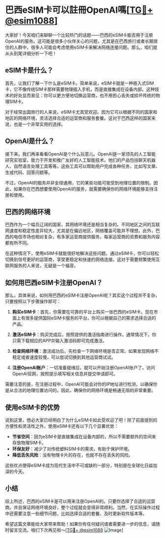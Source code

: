 # 巴西eSIM卡可以註冊OpenAI嗎[[TG💪+ @esim1088](https://t.me/s/esim1088)]

大家好！今天咱们来聊聊一个比较热门的话题——巴西的eSIM卡能否用于注册OpenAI的服务。这可能是很多小伙伴关心的问题，尤其是在巴西旅行或者长期居住的人群中，很多人可能会考虑使用eSIM卡来解决网络连接问题。那么，咱们就从头到尾详细分析一下吧！

## eSIM卡是什么？

首先，让我们了解一下什么是eSIM卡。简单来说，eSIM卡就是一种嵌入式SIM卡，它不像传统SIM卡那样需要物理插入手机，而是直接集成在设备内部。这种技术的好处显而易见：你可以更方便地切换运营商，也不用担心丢失或损坏传统的物理SIM卡。

对于经常出国旅行的人来说，eSIM卡尤其受欢迎。因为它可以根据不同的国家和地区的网络环境，灵活选择合适的运营商和服务套餐。这对于巴西这样的国家来说，也是一个非常实用的选择。

## OpenAI是什么？

接下来，我们再来看看OpenAI是个什么玩意儿。OpenAI是一家领先的人工智能研究实验室，致力于开发和推广友好的人工智能技术。他们的产品包括聊天机器人、自然语言处理工具等等。这些工具可以帮助用户完成各种任务，比如写文章、生成代码、回答问题等。

不过，OpenAI的服务并非全球通用，它的某些功能可能受到地理位置的限制。因此，如果你在巴西想要使用OpenAI的服务，就需要确保你的网络环境能够支持注册和使用。

## 巴西的网络环境

巴西作为一个幅员辽阔的国家，其网络环境还是相当复杂的。不同地区之间的互联网速度和稳定性差异较大，尤其是在偏远地区，网络覆盖可能并不理想。此外，巴西的电信市场也相对复杂，有多家运营商提供服务，每家运营商的资费和服务内容都有所不同。

在这种情况下，使用eSIM卡就能很好地解决这些问题。通过eSIM卡，你可以轻松切换到信号更好的运营商，享受更稳定和快速的网络连接。这对于需要频繁使用互联网服务的人来说，无疑是一个福音。

## 如何用巴西eSIM卡注册OpenAI？

那么，具体来说，如何用巴西的eSIM卡注册OpenAI呢？其实这个过程并不复杂，只要按照以下步骤操作即可：

1. **购买eSIM卡**：首先，你需要在可靠的平台上购买一张巴西的eSIM卡。现在市面上有很多提供国际eSIM卡服务的平台，你可以根据自己的需求选择合适的产品。

2. **激活eSIM卡**：购买完成后，按照提供的激活指南进行操作。通常情况下，你只需下载相应的APP并输入激活码即可完成激活。

3. **检查网络环境**：激活成功后，先检查一下网络环境是否正常。如果发现网络不稳定或者速度较慢，可以尝试切换到其他运营商试试。

4. **注册OpenAI账户**：一切准备就绪后，就可以开始注册OpenAI账户了。访问OpenAI官网，按照提示填写相关信息并提交申请即可。

需要注意的是，在注册过程中，OpenAI可能会对你的IP地址进行检测，以确保你是从合法的地理位置访问的。因此，确保你的网络环境是畅通无阻的非常重要。

## 使用eSIM卡的优势

说到这里，想必大家已经明白了为什么eSIM卡如此受欢迎了吧！除了前面提到的方便性和灵活性之外，使用eSIM卡还有以下几个显著优势：

- **节省空间**：因为eSIM卡是直接集成在设备内部的，所以不需要额外的空间来存放物理SIM卡。
- **环保友好**：减少了对传统塑料SIM卡的需求，有助于保护环境。
- **降低丢失风险**：没有物理卡片的存在，也就不存在丢失的风险。

这些优点使得eSIM卡成为现代生活中不可或缺的一部分，特别是在全球化日益加深的今天。

## 小结

综上所述，巴西的eSIM卡是可以用来注册OpenAI的。只要你选择了合适的运营商，并且保证网络环境良好，整个过程就会变得非常顺利。当然，在实际操作过程中还需要注意一些细节问题，比如选择合适的套餐、及时更新软件版本等。

希望这篇文章能给大家带来帮助！如果你有任何疑问或者需要进一步的信息，请随时留言交流。咱们下次再见啦～[[TG💪+ @esim1088](https://t.me/s/esim1088) ![Image](https://i.postimg.cc/4NQfJmqS/Snipaste-2025-05-13-00-14-12.png)]